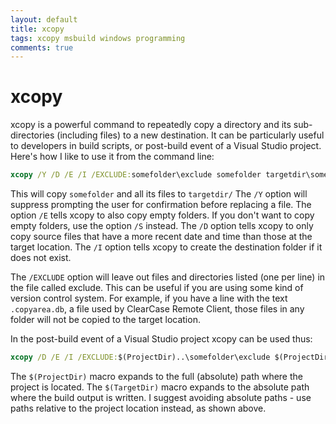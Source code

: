 ```yaml
---
layout: default
title: xcopy
tags: xcopy msbuild windows programming
comments: true
---
```

# xcopy

xcopy is a powerful command to repeatedly copy a directory and its sub-directories (including files) to a new destination. It can be particularly useful to developers in build scripts, or post-build event of a Visual Studio project. Here's how I like to use it from the command line:

```cmd
xcopy /Y /D /E /I /EXCLUDE:somefolder\exclude somefolder targetdir\somefolder
```

This will copy `somefolder` and all its files to `targetdir/` The `/Y` option will suppress prompting the user for confirmation before replacing a file. The option `/E` tells xcopy to also copy empty folders. If you don't want to copy empty folders, use the option `/S` instead. The `/D` option tells xcopy to only copy source files that have a more recent date and time than those at the target location. The `/I` option tells xcopy to create the destination folder if it does not exist.

The `/EXCLUDE` option will leave out files and directories listed (one per line) in the file called exclude. This can be useful if you are using some kind of version control system. For example, if you have a line with the text `.copyarea.db`, a file used by ClearCase Remote Client, those files in any folder will not be copied to the target location.

In the post-build event of a Visual Studio project xcopy can be used thus:

```cmd
xcopy /D /E /I /EXCLUDE:$(ProjectDir)..\somefolder\exclude $(ProjectDir)..\somefolder $(TargetDir)somefolder
```

The `$(ProjectDir)` macro expands to the full (absolute) path where the project is located. The `$(TargetDir)` macro expands to the absolute path where the build output is written. I suggest avoiding absolute paths - use paths relative to the project location instead, as shown above.
